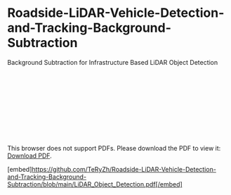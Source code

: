 # Roadside-LiDAR-Vehicle-Detection-and-Tracking-Background-Subtraction
Background Subtraction for Infrastructure Based LiDAR Object Detection

<!-- <image src="./LiDAR_Object_Detection.pdf" type = "application/pdf" /> -->

<object data="https://github.com/TeRyZh/Roadside-LiDAR-Vehicle-Detection-and-Tracking-Background-Subtraction/blob/main/LiDAR_Object_Detection.pdf" type="application/pdf" width="700px" height="700px">
    <embed src="https://github.com/TeRyZh/Roadside-LiDAR-Vehicle-Detection-and-Tracking-Background-Subtraction/blob/main/LiDAR_Object_Detection.pdf">
        <p>This browser does not support PDFs. Please download the PDF to view it: <a href="https://github.com/TeRyZh/Roadside-LiDAR-Vehicle-Detection-and-Tracking-Background-Subtraction/blob/main/LiDAR_Object_Detection.pdf">Download PDF</a>.</p>
    </embed>
</object>


[embed]https://github.com/TeRyZh/Roadside-LiDAR-Vehicle-Detection-and-Tracking-Background-Subtraction/blob/main/LiDAR_Object_Detection.pdf[/embed]
